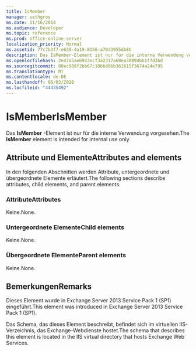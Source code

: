 ```yaml
---
title: IsMember
manager: sethgros
ms.date: 11/16/2014
ms.audience: Developer
ms.topic: reference
ms.prod: office-online-server
localization_priority: Normal
ms.assetid: 77c7b3f7-e639-4a19-8156-a70d3955db8b
description: Das IsMember-Element ist nur für die interne Verwendung vorgesehen.
ms.openlocfilehash: 2e47a5ae6943ecf3a2317a68ea38894bb1f7d3bd
ms.sourcegitcommit: 88ec988f2bb67c1866d06b361615f3674a24e795
ms.translationtype: MT
ms.contentlocale: de-DE
ms.lasthandoff: 06/03/2020
ms.locfileid: "44435492"
---
```

# <a name="ismember"></a><span data-ttu-id="969c2-103">IsMember</span><span class="sxs-lookup"><span data-stu-id="969c2-103">IsMember</span></span>

<span data-ttu-id="969c2-104">Das **IsMember** -Element ist nur für die interne Verwendung vorgesehen.</span><span class="sxs-lookup"><span data-stu-id="969c2-104">The **IsMember** element is intended for internal use only.</span></span> 

## <a name="attributes-and-elements"></a><span data-ttu-id="969c2-105">Attribute und Elemente</span><span class="sxs-lookup"><span data-stu-id="969c2-105">Attributes and elements</span></span>

<span data-ttu-id="969c2-106">In den folgenden Abschnitten werden Attribute, untergeordnete und übergeordnete Elemente erläutert.</span><span class="sxs-lookup"><span data-stu-id="969c2-106">The following sections describe attributes, child elements, and parent elements.</span></span>
  
### <a name="attributes"></a><span data-ttu-id="969c2-107">Attribute</span><span class="sxs-lookup"><span data-stu-id="969c2-107">Attributes</span></span>

<span data-ttu-id="969c2-108">Keine.</span><span class="sxs-lookup"><span data-stu-id="969c2-108">None.</span></span>
  
### <a name="child-elements"></a><span data-ttu-id="969c2-109">Untergeordnete Elemente</span><span class="sxs-lookup"><span data-stu-id="969c2-109">Child elements</span></span>

<span data-ttu-id="969c2-110">Keine.</span><span class="sxs-lookup"><span data-stu-id="969c2-110">None.</span></span>
  
### <a name="parent-elements"></a><span data-ttu-id="969c2-111">Übergeordnete Elemente</span><span class="sxs-lookup"><span data-stu-id="969c2-111">Parent elements</span></span>

<span data-ttu-id="969c2-112">Keine.</span><span class="sxs-lookup"><span data-stu-id="969c2-112">None.</span></span>
  
## <a name="remarks"></a><span data-ttu-id="969c2-113">Bemerkungen</span><span class="sxs-lookup"><span data-stu-id="969c2-113">Remarks</span></span>

<span data-ttu-id="969c2-114">Dieses Element wurde in Exchange Server 2013 Service Pack 1 (SP1) eingeführt.</span><span class="sxs-lookup"><span data-stu-id="969c2-114">This element was introduced in Exchange Server 2013 Service Pack 1 (SP1).</span></span>
  
<span data-ttu-id="969c2-115">Das Schema, das dieses Element beschreibt, befindet sich im virtuellen IIS-Verzeichnis, das Exchange-Webdienste hostet.</span><span class="sxs-lookup"><span data-stu-id="969c2-115">The schema that describes this element is located in the IIS virtual directory that hosts Exchange Web Services.</span></span>
  

